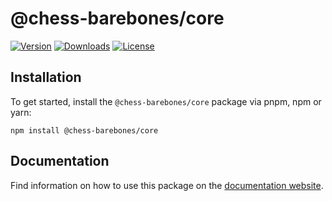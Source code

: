 # @chess-barebones/core

[![Version](https://img.shields.io/npm/v/@chess-barebones/core.svg)](https://npm.im/@chess-barebones/core)
[![Downloads](https://img.shields.io/npm/dm/@chess-barebones/core.svg)](https://npmcharts.com/compare/chess-barebones?minimal=true)
[![License](https://img.shields.io/npm/l/@chess-barebones/core.svg)](https://www.npmjs.com/package/@chess-barebones/core)

## Installation

To get started, install the `@chess-barebones/core` package via pnpm, npm or yarn:

```
npm install @chess-barebones/core
```

## Documentation

Find information on how to use this package on the [documentation website](https://github.com/iamawebgeek/chess-barebones).
